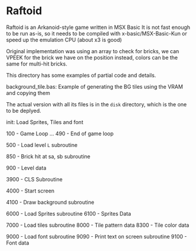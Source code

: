 # Raftoid
Raftoid is an Arkanoid-style game written in MSX Basic
It is not fast enough to be run as-is, so it needs to be compiled with x-basic/MSX-Basic-Kun or speed up the emulation CPU (about x3 is good)

Original implementation was using an array to check for bricks, we can VPEEK for the brick we have on the position instead, colors can be the same for multi-hit bricks.

This directory has some examples of partial code and details.

background_tile.bas: Example of generating the BG tiles using the VRAM and copying them

The actual version with all its files is in the `disk` directory, which is the one to be deplyed.


init: Load Sprites, Tiles and font

100 - Game Loop
...
490 - End of game loop

500 - Load level `L` subroutine

850 - Brick hit at sa, sb subroutine

900 - Level data

3900 - CLS Subroutine

4000 - Start screen

4100 - Draw background subroutine

6000 - Load Sprites subroutine
6100 - Sprites Data

7000 - Load tiles subroutine
8000 - Tile pattern data
8300 - Tile color data

9000 - Load font subroutine
9090 - Print text on screen subroutine
9100 - Font data
